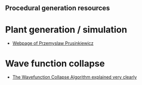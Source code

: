 ## Procedural generation resources

# Plant generation / simulation
- [Webpage of Przemyslaw Prusinkiewicz](http://algorithmicbotany.org/papers/#papers)

# Wave function collapse
- [The Wavefunction Collapse Algorithm explained very clearly](https://robertheaton.com/2018/12/17/wavefunction-collapse-algorithm/)
